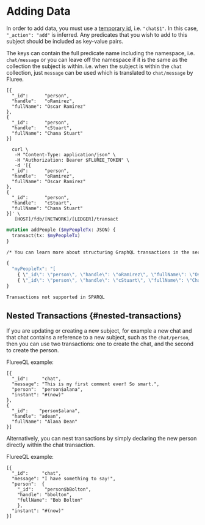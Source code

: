 # Adding Data

In order to add data, you must use a [temporary id](/overview/transact/basics.md#temporary-ids), i.e. `"chat$1"`. In this case, `"_action": "add"` is inferred. Any predicates that you wish to add to this subject should be included as key-value pairs.

The keys can contain the full predicate name including the namespace, i.e. `chat/message` or you can leave off the namespace if it is the same as the collection the subject is within. i.e. when the subject is within the `chat` collection, just `message` can be used which is translated to `chat/message` by Fluree.

```flureeql
[{
  "_id":      "person",
  "handle":   "oRamirez",
  "fullName": "Oscar Ramirez"
},
{
  "_id":      "person",
  "handle":   "cStuart",
  "fullName": "Chana Stuart"
}]
```

```curl
  curl \
   -H "Content-Type: application/json" \
   -H "Authorization: Bearer $FLUREE_TOKEN" \
   -d '[{
  "_id":      "person",
  "handle":   "oRamirez",
  "fullName": "Oscar Ramirez"
},
{
  "_id":      "person",
  "handle":   "cStuart",
  "fullName": "Chana Stuart"
}]' \
   [HOST]/fdb/[NETWORK]/[LEDGER]/transact  
```

```graphql
mutation addPeople ($myPeopleTx: JSON) {
  transact(tx: $myPeopleTx)
}

/* You can learn more about structuring GraphQL transactions in the section, 'GraphQL Transactions'. */

{
  "myPeopleTx": "[
    { \"_id\": \"person\", \"handle\": \"oRamirez\", \"fullName\": \"Oscar Ramirez\" }, 
    { \"_id\": \"person\", \"handle\": \"cStuart\", \"fullName\": \"Chana Stuart\" }]"
}
```

```sparql
Transactions not supported in SPARQL
```

## Nested Transactions {#nested-transactions}

If you are updating or creating a new subject, for example a new chat and that chat contains a reference to a new subject, such as the `chat/person`, then you can use two transactions: one to create the chat, and the second to create the person.

FlureeQL example:

```all
[{
  "_id":     "chat",
  "message": "This is my first comment ever! So smart.",
  "person":  "person$alana",
  "instant": "#(now)"
},
{
  "_id":    "person$alana",
  "handle": "adean",
  "fullName": "Alana Dean"
}]

```

Alternatively, you can nest transactions by simply declaring the new person directly within the chat transaction.

FlureeQL example:

```all
[{
  "_id":     "chat",
  "message": "I have something to say!",
  "person":  {
    "_id":    "person$bBolton",
    "handle": "bbolton",
    "fullName": "Bob Bolton"
    },
  "instant": "#(now)"
}]
```
